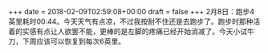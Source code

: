 +++
date = 2018-02-09T02:59:08+00:00
draft = false
+++
2月8日：跑步4英里耗时00:44。今天天气有点凉，不过我按耐不住还是去跑步了。跑步时那种活着的实感有点让人欲罢不能，更棒的是左脚的疼痛已经开始消减了。今天小试牛刀，下周应该可以恢复到每次6英里。